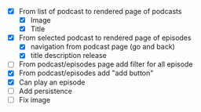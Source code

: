 -[x] From list of podcast to rendered page of podcasts
  - [x] Image
  - [x] Title
-[x] From selected podcast to rendered page of episodes
  - [x] navigation from podcast page (go and back)
  - [x] title description release
-[ ] From podcast/episodes page add filter for all episode
-[x] From podcast/episodes add "add button"
-[x] Can play an episode
-[ ] Add persistence
-[ ] Fix image